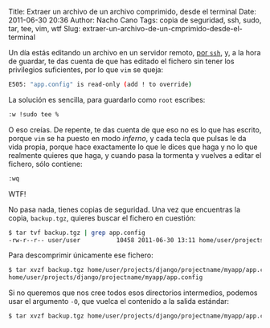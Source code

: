Title: Extraer un archivo de un archivo comprimido, desde el terminal
Date: 2011-06-30 20:36
Author: Nacho Cano
Tags: copia de seguridad, ssh, sudo, tar, tee, vim, wtf
Slug: extraer-un-archivo-de-un-cmprimido-desde-el-terminal

Un día estás editando un archivo en un servidor remoto, [por `ssh`][por ssh],
y, a la hora de guardar, te das cuenta de que has editado el fichero sin
tener los privilegios suficientes, por lo que `vim` se queja:

```bash
E505: "app.config" is read-only (add ! to override)
```

La solución es sencilla, para guardarlo como `root` escribes:

```bash
:w !sudo tee %
```

O eso creías. De repente, te das cuenta de que eso no es lo que has
escrito, porque `vim` se ha puesto en modo _inferno_, y cada tecla que
pulsas le da vida propia, porque hace exactamente lo que le dices que
haga y no lo que realmente quieres que haga, y cuando pasa la tormenta y
vuelves a editar el fichero, sólo contiene:

```bash
:wq
```

WTF!

No pasa nada, tienes copias de seguridad. Una vez que encuentras la
copia, `backup.tgz`, quieres buscar el fichero en cuestión:

```bash
$ tar tvf backup.tgz | grep app.config
-rw-r--r-- user/user          10458 2011-06-30 13:11 home/user/projects/django/projectname/myapp/app.config
```

Para descomprimir únicamente ese fichero:

```bash
$ tar xvzf backup.tgz home/user/projects/django/projectname/myapp/app.config
home/user/projects/django/projectname/myapp/app.config
```

Si no queremos que nos cree todos esos directorios intermedios, podemos
usar el argumento `-O`, que vuelca el contenido a la salida estándar:

```bash
$ tar xvzf backup.tgz home/user/projects/django/projectname/myapp/app.config -O | tee app.config
```

  [por ssh]: {filename}/admin/compartiendo-una-conexion-por-ssh.md
    "compartiendo una conexión por ssh"
